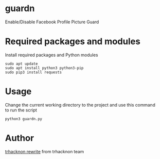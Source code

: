 # guardn
Enable/Disable Facebook Profile Picture Guard

# Required packages and modules
Install required packages and Python modules

    sudo apt update
    sudo apt install python3 python3-pip
    sudo pip3 install requests

# Usage
Change the current working directory to the project and use this command to run the script

    python3 guardn.py

# Author
[trhacknon rewrite](https://github.com/trhacknon) from trhacknon team
